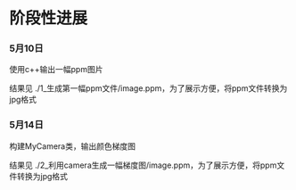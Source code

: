 # 阶段性进展

### 5月10日

使用c++输出一幅ppm图片

结果见 ./1_生成第一幅ppm文件/image.ppm，为了展示方便，将ppm文件转换为jpg格式

### 5月14日

构建MyCamera类，输出颜色梯度图

结果见 ./2_利用camera生成一幅梯度图/image.ppm，为了展示方便，将ppm文件转换为jpg格式

